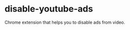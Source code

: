 disable-youtube-ads
===================

Chrome extension that helps you to disable ads from video.
